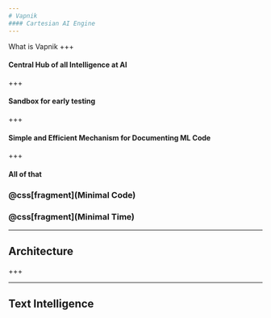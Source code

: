 ```yaml
---
# Vapnik
#### Cartesian AI Engine
---
```

What is Vapnik
+++
#### Central Hub of all Intelligence at AI
+++
#### Sandbox for early testing
+++
#### Simple and Efficient Mechanism for Documenting ML Code
+++
#### All of that
### @css[fragment](Minimal Code)
### @css[fragment](Minimal Time)
---
## Architecture
+++

---
## Text Intelligence

